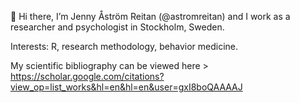 👋 Hi there, 
I’m Jenny Åström Reitan (@astromreitan) and I work as a researcher and psychologist in Stockholm, Sweden.

Interests: R, research methodology, behavior medicine.

My scientific bibliography can be viewed here >
https://scholar.google.com/citations?view_op=list_works&hl=en&hl=en&user=gxI8boQAAAAJ 

<!---
astromreitan/astromreitan is a ✨ special ✨ repository because its `README.md` (this file) appears on your GitHub profile.
You can click the Preview link to take a look at your changes.
--->
